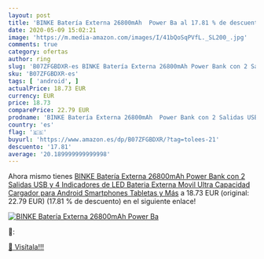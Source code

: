```yaml
---
layout: post
title: 'BINKE Batería Externa 26800mAh  Power Ba al 17.81 % de descuento'
date: 2020-05-09 15:02:21
image: 'https://m.media-amazon.com/images/I/41bQoSqPVfL._SL200_.jpg'
comments: true
category: ofertas
author: ring
slug: 'B07ZFGBDXR-es BINKE Batería Externa 26800mAh Power Bank con 2 Salidas...'
sku: 'B07ZFGBDXR-es'
tags: [ 'android', ]
actualPrice: 18.73 EUR
currency: EUR
price: 18.73
comparePrice: 22.79 EUR
prodname: 'BINKE Batería Externa 26800mAh  Power Bank con 2 Salidas USB y 4 Indicadores de LED Bateria Externa Movil Ultra Capacidad Cargador para Android Smartphones Tabletas y Más'
country: 'es'
flag: '🇪🇸'
buyurl: 'https://www.amazon.es/dp/B07ZFGBDXR/?tag=tolees-21'
descuento: '17.81'
average: '20.189999999999998'
---
```


Ahora mismo tienes [BINKE Batería Externa 26800mAh  Power Bank con 2 Salidas USB y 4 Indicadores de LED Bateria Externa Movil Ultra Capacidad Cargador para Android Smartphones Tabletas y Más](https://www.amazon.es/dp/B07ZFGBDXR/?tag=tolees-21) a 18.73 EUR (original: 22.79 EUR) (17.81 %  de descuento) en el siguiente enlace!

[![BINKE Batería Externa 26800mAh  Power Ba](https://m.media-amazon.com/images/I/41bQoSqPVfL._SL200_.jpg)](https://www.amazon.es/dp/B07ZFGBDXR/?tag=tolees-21)

🔎:


[🛒 Visítala!!!](https://www.amazon.es/dp/B07ZFGBDXR/?tag=tolees-21)
